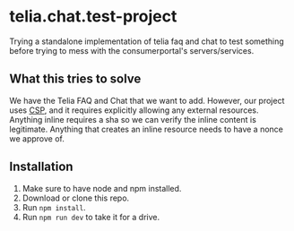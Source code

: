 # telia.chat.test-project
Trying a standalone implementation of telia faq and chat to test something before trying to mess with the consumerportal's servers/services.

## What this tries to solve
We have the Telia FAQ and Chat that we want to add. However, our project uses [CSP](https://developer.mozilla.org/en-US/docs/Web/HTTP/CSP), and it requires explicitly allowing any external resources. Anything inline requires a sha so we can verify the inline content is legitimate. Anything that creates an inline resource needs to have a nonce we approve of.

## Installation
1. Make sure to have node and npm installed.
2. Download or clone this repo.
3. Run `npm install`.
4. Run `npm run dev` to take it for a drive.
